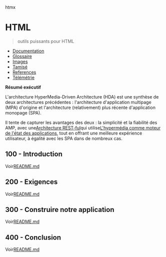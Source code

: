 htmx

# HTML

> outils puissants pour HTML

-   [Documentation](./DOCUMENTATION.md)
-   [Glossaire](./GLOSSARY.md)
-   [Images](./IMAGES.md)
-   [Tamisé](./PODMAN.md)
-   [References](./REFERENCES.md)
-   [Télémétrie](./TELEMETRY.md)

**Résumé exécutif**

L'architecture HyperMedia-Driven Architecture (HDA) est une synthèse de deux architectures précédentes : l'architecture d'application multipage (MPA) d'origine et l'architecture (relativement) plus récente d'application monopage (SPA).

Il tente de capturer les avantages des deux : la simplicité et la fiabilité des AMP, avec une[Architecture REST-ful](https://developer.mozilla.org/en-US/docs/Glossary/REST)qui utilise[L'hypermédia comme moteur de l'état des applications](https://htmx.org/essays/hateoas/), tout en offrant une meilleure expérience utilisateur, à égalité avec les SPA dans de nombreux cas.

## 100 - Introduction

Voir[README.md](./100/README.md)

## 200 - Exigences

Voir[README.md](./200/README.md)

## 300 - Construire notre application

Voir[README.md](./300/README.md)

## 400 - Conclusion

Voir[README.md](./400/README.md)
